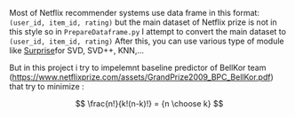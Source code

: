 Most of Netflix recommender systems use data frame in this format:
`(user_id, item_id, rating)`
but the main dataset of Netflix prize is not in this style so in `PrepareDataframe.py` I attempt to convert the main dataset to `(user_id, item_id, rating)`
After this, you can use various type of module like [Surprise](http://surpriselib.com/)for SVD, SVD++, KNN,...

But in this project i try to impelemnt baseline predictor of BellKor team (https://www.netflixprize.com/assets/GrandPrize2009_BPC_BellKor.pdf) that try to minimize :

$$
\frac{n!}{k!(n-k)!} = {n \choose k}
$$
